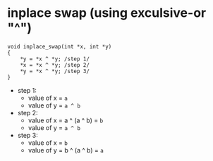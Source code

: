 # inplace swap (using exculsive-or "^")
```clike
void inplace_swap(int *x, int *y)
{
    *y = *x ^ *y; /step 1/
    *x = *x ^ *y; /step 2/
    *y = *x ^ *y; /step 3/
}
```
* step 1: 
  * value of x = `a`
  * value of y = `a ^ b`
* step 2:
  * value of x = a ^ (a ^ b) = `b`
  * value of y = `a ^ b`
* step 3:
  * value of x = `b`
  * value of y = b ^ (a ^ b) = `a`

